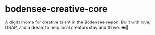 # bodensee-creative-core
A digital home for creative talent in the Bodensee region. Built with love, GSAP, and a dream to help local creators stay and thrive. ☁️🐇
